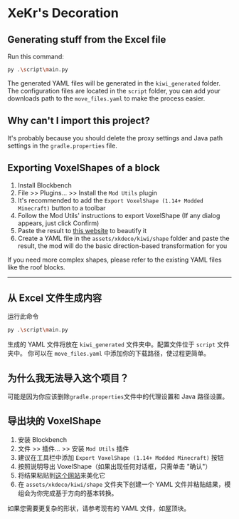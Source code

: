 # XeKr's Decoration

## Generating stuff from the Excel file

Run this command:

```bash
py .\script\main.py
```

The generated YAML files will be generated in the `kiwi_generated` folder. The configuration files are located in the `script` folder, you
can add your downloads path to the `move_files.yaml` to make the process easier.

## Why can't I import this project?

It's probably because you should delete the proxy settings and Java path settings in the `gradle.properties` file.

## Exporting VoxelShapes of a block

1. Install Blockbench
2. File >> Plugins... >> Install the `Mod Utils` plugin
3. It's recommended to add the `Export VoxelShape (1.14+ Modded Minecraft)` button to a toolbar
4. Follow the Mod Utils' instructions to export VoxelShape (If any dialog appears, just click Confirm)
5. Paste the result to [this website](https://regex101.com/r/2hBem9/1) to beautify it
6. Create a YAML file in the `assets/xkdeco/kiwi/shape` folder and paste the result, the mod will do the basic direction-based
   transformation for you

If you need more complex shapes, please refer to the existing YAML files like the roof blocks.

---

## 从 Excel 文件生成内容

运行此命令

```bash
py .\script\main.py
```

生成的 YAML 文件将放在 `kiwi_generated` 文件夹中。配置文件位于 `script` 文件夹中。
你可以在 `move_files.yaml` 中添加你的下载路径，使过程更简单。

## 为什么我无法导入这个项目？

可能是因为你应该删除`gradle.properties`文件中的代理设置和 Java 路径设置。

## 导出块的 VoxelShape

1. 安装 Blockbench
2. 文件 >> 插件... >> 安装 `Mod Utils` 插件
3. 建议在工具栏中添加 `Export VoxelShape (1.14+ Modded Minecraft)` 按钮
4. 按照说明导出 VoxelShape（如果出现任何对话框，只需单击 "确认"）
5. 将结果粘贴到[这个网站](https://regex101.com/r/2hBem9/1)来美化它
6. 在 `assets/xkdeco/kiwi/shape` 文件夹下创建一个 YAML 文件并粘贴结果，模组会为你完成基于方向的基本转换。

如果您需要更复杂的形状，请参考现有的 YAML 文件，如屋顶块。